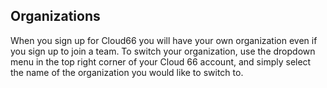 
## Organizations

When you sign up for Cloud66 you will have your own organization even if you sign up to join a team. To switch your organization, use the dropdown menu in the top right corner of your Cloud 66 account, and simply select the name of the organization you would like to switch to.




